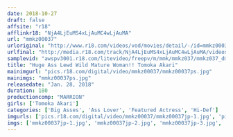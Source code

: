 ```yaml
---
date: 2018-10-27
draft: false
affsite: "r18"
afflinkr18: "NjA4LjEuMS4xLjAuMC4wLjAuMA"
url: "mmkz00037"
urloriginal: "http://www.r18.com/videos/vod/movies/detail/-/id=mmkz00037"
urlfinal: "http://media.r18.com/track/NjA4LjEuMS4xLjAuMC4wLjAuMA/videos/vod/movies/detail/-/id=mmkz00037"
samplevid: "awspv3001.r18.com/litevideo/freepv/m/mmk/mmkz037/mmkz037_dmb_w.mp4"
title: "Huge Ass Lewd Wild Mature Woman!! Tomoka Akari"
mainimgurl: "pics.r18.com/digital/video/mmkz00037/mmkz00037ps.jpg"
mainimgs: "mmkz00037ps.jpg"
releasedate: "Jan. 28, 2018"
duration: 180
productioncomp: "MARRION"
girls: ['Tomoka Akari']
categories: ['Big Asses', 'Ass Lover', 'Featured Actress', 'Hi-Def']
imgurls: ['pics.r18.com/digital/video/mmkz00037/mmkz00037jp-1.jpg', 'pics.r18.com/digital/video/mmkz00037/mmkz00037jp-2.jpg', 'pics.r18.com/digital/video/mmkz00037/mmkz00037jp-3.jpg', 'pics.r18.com/digital/video/mmkz00037/mmkz00037jp-4.jpg', 'pics.r18.com/digital/video/mmkz00037/mmkz00037jp-5.jpg', 'pics.r18.com/digital/video/mmkz00037/mmkz00037jp-6.jpg', 'pics.r18.com/digital/video/mmkz00037/mmkz00037jp-7.jpg', 'pics.r18.com/digital/video/mmkz00037/mmkz00037jp-8.jpg', 'pics.r18.com/digital/video/mmkz00037/mmkz00037jp-9.jpg', 'pics.r18.com/digital/video/mmkz00037/mmkz00037jp-10.jpg', 'pics.r18.com/digital/video/mmkz00037/mmkz00037jp-11.jpg', 'pics.r18.com/digital/video/mmkz00037/mmkz00037jp-12.jpg', 'pics.r18.com/digital/video/mmkz00037/mmkz00037jp-13.jpg', 'pics.r18.com/digital/video/mmkz00037/mmkz00037jp-14.jpg', 'pics.r18.com/digital/video/mmkz00037/mmkz00037jp-15.jpg', 'pics.r18.com/digital/video/mmkz00037/mmkz00037jp-16.jpg', 'pics.r18.com/digital/video/mmkz00037/mmkz00037jp-17.jpg', 'pics.r18.com/digital/video/mmkz00037/mmkz00037jp-18.jpg', 'pics.r18.com/digital/video/mmkz00037/mmkz00037jp-19.jpg', 'pics.r18.com/digital/video/mmkz00037/mmkz00037jp-20.jpg']
imgs: ['mmkz00037jp-1.jpg', 'mmkz00037jp-2.jpg', 'mmkz00037jp-3.jpg', 'mmkz00037jp-4.jpg', 'mmkz00037jp-5.jpg', 'mmkz00037jp-6.jpg', 'mmkz00037jp-7.jpg', 'mmkz00037jp-8.jpg', 'mmkz00037jp-9.jpg', 'mmkz00037jp-10.jpg', 'mmkz00037jp-11.jpg', 'mmkz00037jp-12.jpg', 'mmkz00037jp-13.jpg', 'mmkz00037jp-14.jpg', 'mmkz00037jp-15.jpg', 'mmkz00037jp-16.jpg', 'mmkz00037jp-17.jpg', 'mmkz00037jp-18.jpg', 'mmkz00037jp-19.jpg', 'mmkz00037jp-20.jpg']
---
```


